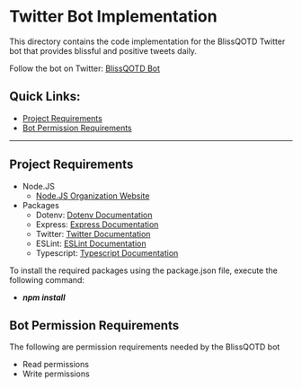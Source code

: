 # Twitter Bot Implementation
This directory contains the code implementation for the BlissQOTD Twitter bot that provides blissful and positive tweets daily.

Follow the bot on Twitter: [BlissQOTD Bot](https://twitter.com/BlissQOTD)

## Quick Links:
- [Project Requirements](#project-requirements)
- [Bot Permission Requirements](#bot-permission-requirements)

----------------------------------

## Project Requirements
- Node.JS
  - [Node.JS Organization Website](https://nodejs.org/en/)
- Packages
  - Dotenv: [Dotenv Documentation](https://www.npmjs.com/package/dotenv)
  - Express: [Express Documentation](https://www.npmjs.com/package/express)
  - Twitter: [Twitter Documentation](https://www.npmjs.com/package/twitter)
  - ESLint: [ESLint Documentation](https://www.npmjs.com/package/eslint)
  - Typescript: [Typescript Documentation](https://www.npmjs.com/package/typescript)

To install the required packages using the package.json file, execute the following command:
- ***npm install***

## Bot Permission Requirements
The following are permission requirements needed by the BlissQOTD bot
 - Read permissions
 - Write permissions